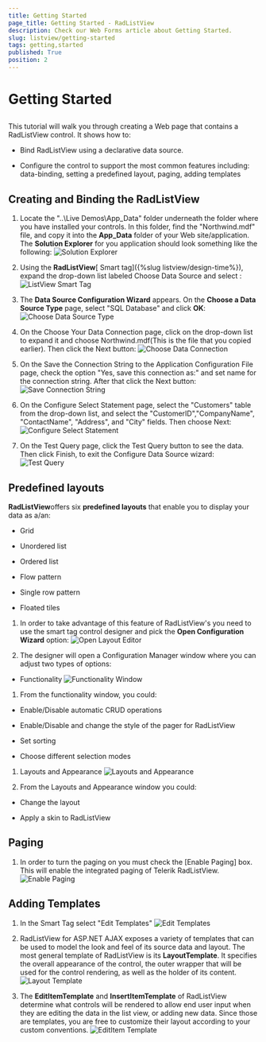 ```yaml
---
title: Getting Started
page_title: Getting Started - RadListView
description: Check our Web Forms article about Getting Started.
slug: listview/getting-started
tags: getting,started
published: True
position: 2
---
```


# Getting Started



## 

This tutorial will walk you through creating a Web page that contains a RadListView control. It shows how to:

* Bind RadListView using a declarative data source.

* Configure the control to support the most common features including: data-binding, setting a predefined layout, paging, adding templates

## Creating and Binding the RadListView

1. Locate the "..\Live Demos\App_Data" folder underneath the folder where you have installed your controls. In this folder, find the "Northwind.mdf" file, and copy it into the **App_Data** folder of your Web site/application. The **Solution Explorer** for you application should look something like the following:
![Solution Explorer](images/listview_gettingstarted1.JPG)

1. Using the **RadListView**[ Smart tag]({%slug listview/design-time%}), expand the drop-down list labeled Choose Data Source and select **<New data source...>**:
![ListView Smart Tag](images/listview_gettingstarted2.jpg)

1. The **Data Source Configuration Wizard** appears. On the **Choose a Data Source Type** page, select "SQL Database" and click **OK**:
![Choose Data Source Type](images/listview_gettingstarted3.jpg)

1. On the Choose Your Data Connection page, click on the drop-down list to expand it and choose Northwind.mdf(This is the file that you copied earlier). Then click the Next button:
![Choose Data Connection](images/listview_gettingstarted4.jpg)

1. On the Save the Connection String to the Application Configuration File page, check the option "Yes, save this connection as:" and set name for the connection string. After that click the Next button:
![Save Connection String](images/listview_gettingstarted5.jpg)

1. On the Configure Select Statement page, select the "Customers" table from the drop-down list, and select the "CustomerID","CompanyName", "ContactName", "Address", and "City" fields. Then choose Next:
![Configure Select Statement](images/listview_gettingstarted6.jpg)

1. On the Test Query page, click the Test Query button to see the data. Then click Finish, to exit the Configure Data Source wizard:
![Test Query](images/listview_gettingstarted7.jpg)

## Predefined layouts

**RadListView**offers six **predefined layouts** that enable you to display your data as a/an:

* Grid

* Unordered list

* Ordered list

* Flow pattern

* Single row pattern

* Floated tiles

1. In order to take advantage of this feature of RadListView's you need to use the smart tag control designer and pick the **Open Configuration Wizard** option:
![Open Layout Editor](images/listview_gettingstarted8.jpg)

1. The designer will open a Configuration Manager window where you can adjust two types of options:

* Functionality
![Functionality Window](images/listview_gettingstarted14.jpg)

1. From the functionality window, you could:

* Enable/Disable automatic CRUD operations

* Enable/Disable and change the style of the pager for RadListView

* Set sorting

* Choose different selection modes

1. Layouts and Appearance
![Layouts and Appearance](images/listview_gettingstarted11.jpg)

1. From the Layouts and Appearance window you could:

* Change the layout

* Apply a skin to RadListView

## Paging

1. In order to turn the paging on you must check the [Enable Paging] box. This will enable the integrated paging of Telerik RadListView.
![Enable Paging](images/listview_gettingstarted10.jpg)

## Adding Templates

1. In the Smart Tag select "Edit Templates"
![Edit Templates](images/listview_gettingstarted9.jpg)

1. RadListView for ASP.NET AJAX exposes a variety of templates that can be used to model the look and feel of its source data and layout. The most general template of RadListView is its **LayoutTemplate**. It specifies the overall appearance of the control, the outer wrapper that will be used for the control rendering, as well as the holder of its content.
![Layout Template](images/listview_gettingstarted12.jpg)

1. The **EditItemTemplate** and **InsertItemTemplate** of RadListView determine what controls will be rendered to allow end user input when they are editing the data in the list view, or adding new data. Since those are templates, you are free to customize their layout according to your custom conventions.
![EditItem Template](images/listview_gettingstarted13.jpg)
